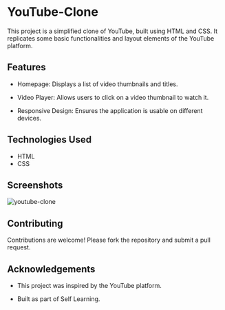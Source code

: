 # YouTube-Clone

This project is a simplified clone of YouTube, built using HTML and CSS. It replicates some basic functionalities and layout elements of the YouTube platform.

## Features

* Homepage: Displays a list of video thumbnails and titles.

* Video Player: Allows users to click on a video thumbnail to watch it.

* Responsive Design: Ensures the application is usable on different devices.

## Technologies Used

* HTML
* CSS

## Screenshots
![youtube-clone](https://github.com/AinampudiSaiSathwika/YouTube-Clone/assets/166003753/db0acca9-1d9a-46af-9335-87c2ca2b1285)


## Contributing

Contributions are welcome! Please fork the repository and submit a pull request.

## Acknowledgements

* This project was inspired by the YouTube platform.

* Built as part of  Self Learning.
